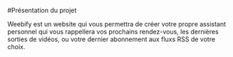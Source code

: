 #Présentation du projet

Weebify est un website qui vous permettra de créer votre propre assistant personnel qui vous rappellera vos prochains rendez-vous, les dernières sorties de vidéos, ou votre dernier abonnement aux fluxs RSS de votre choix.
